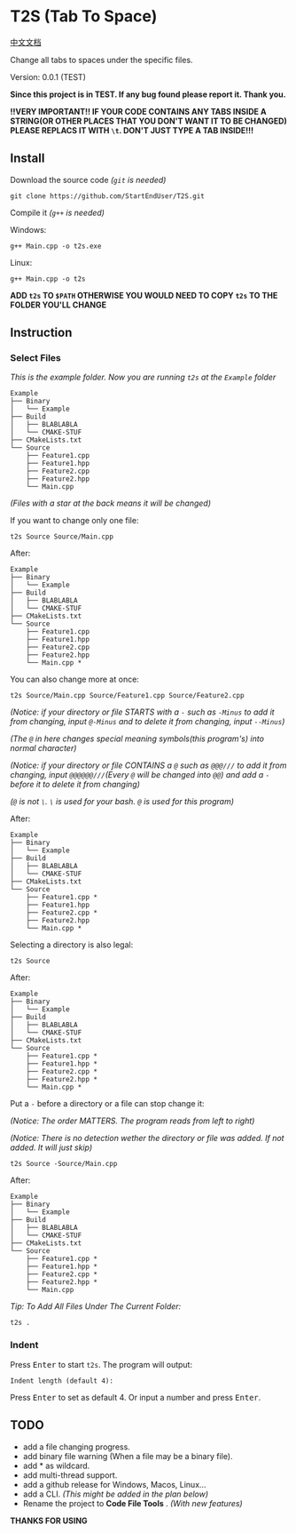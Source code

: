 # T2S (Tab To Space)

[中文文档](README-CHINESE.md)

Change all tabs to spaces under the specific files.

Version: 0.0.1 (TEST)

**Since this project is in TEST. If any bug found please report it. Thank you.**

**!!VERY IMPORTANT!! IF YOUR CODE CONTAINS ANY TABS INSIDE A STRING(OR OTHER PLACES THAT YOU DON'T WANT IT TO BE CHANGED) PLEASE REPLACS IT WITH `\t`. DON'T JUST TYPE A TAB INSIDE!!!**

## Install
Download the source code *(`git` is needed)*
```
git clone https://github.com/StartEndUser/T2S.git
```

Compile it *(`g++` is needed)*

Windows:
```
g++ Main.cpp -o t2s.exe
```
Linux:
```
g++ Main.cpp -o t2s
```

**ADD `t2s` TO `$PATH` OTHERWISE YOU WOULD NEED TO COPY `t2s` TO THE FOLDER YOU'LL CHANGE**
## Instruction
### Select Files
*This is the example folder. Now you are running `t2s` at the `Example` folder*
```
Example
├── Binary
│   └── Example
├── Build
│   ├── BLABLABLA
│   └── CMAKE-STUF
├── CMakeLists.txt
└── Source
    ├── Feature1.cpp
    ├── Feature1.hpp
    ├── Feature2.cpp
    ├── Feature2.hpp
    └── Main.cpp
```
*(Files with a star at the back means it will be changed)*

If you want to change only one file:
```
t2s Source Source/Main.cpp
```
After:
```
Example
├── Binary
│   └── Example
├── Build
│   ├── BLABLABLA
│   └── CMAKE-STUF
├── CMakeLists.txt
└── Source
    ├── Feature1.cpp
    ├── Feature1.hpp
    ├── Feature2.cpp
    ├── Feature2.hpp
    └── Main.cpp *
```

You can also change more at once:
```
t2s Source/Main.cpp Source/Feature1.cpp Source/Feature2.cpp
```
*(Notice: if your directory or file STARTS with a `-` such as `-Minus` to add it from changing, input `@-Minus` and to delete it from changing, input `--Minus`)*

*(The `@` in here changes special meaning symbols(this program's) into normal character)*

*(Notice: if your directory or file CONTAINS a `@` such as `@@@///` to add it from changing, input `@@@@@@///`(Every `@` will be changed into `@@`) and add a `-` before it to delete it from changing)*

*(`@` is not `\`. `\` is used for your bash. `@` is used for this program)*

After:
```
Example
├── Binary
│   └── Example
├── Build
│   ├── BLABLABLA
│   └── CMAKE-STUF
├── CMakeLists.txt
└── Source
    ├── Feature1.cpp *
    ├── Feature1.hpp
    ├── Feature2.cpp *
    ├── Feature2.hpp
    └── Main.cpp *
```

Selecting a directory is also legal:
```
t2s Source
```
After:
```
Example
├── Binary
│   └── Example
├── Build
│   ├── BLABLABLA
│   └── CMAKE-STUF
├── CMakeLists.txt
└── Source
    ├── Feature1.cpp *
    ├── Feature1.hpp *
    ├── Feature2.cpp *
    ├── Feature2.hpp *
    └── Main.cpp *
```

Put a `-` before a directory or a file can stop change it:

*(Notice: The order MATTERS. The program reads from left to right)*

*(Notice: There is no detection wether the directory or file was added. If not added. It will just skip)*
```
t2s Source -Source/Main.cpp
```
After:
```
Example
├── Binary
│   └── Example
├── Build
│   ├── BLABLABLA
│   └── CMAKE-STUF
├── CMakeLists.txt
└── Source
    ├── Feature1.cpp *
    ├── Feature1.hpp *
    ├── Feature2.cpp *
    ├── Feature2.hpp *
    └── Main.cpp
```

*Tip: To Add All Files Under The Current Folder:*
```
t2s .
```

### Indent
Press <kbd>Enter</kbd> to start `t2s`.
The program will output:
```
Indent length (default 4):
```

Press <kbd>Enter</kbd> to set as default 4.
Or input a number and press <kbd>Enter</kbd>.

## TODO
 - add a file changing progress.
 - add binary file warning (When a file may be a binary file).
 - add * as wildcard.
 - add multi-thread support.
 - add a github release for Windows, Macos, Linux...
 - add a CLI. *(This might be added in the plan below)*
 - Rename the project to **Code File Tools** .  *(With new features)*

**THANKS FOR USING**
